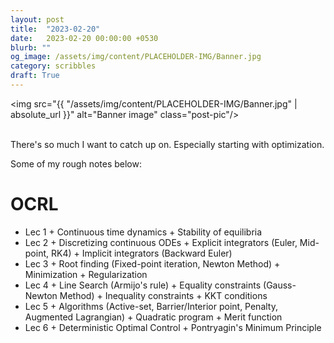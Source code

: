 ```yaml
---
layout: post
title:  "2023-02-20"
date:   2023-02-20 00:00:00 +0530
blurb: ""
og_image: /assets/img/content/PLACEHOLDER-IMG/Banner.jpg
category: scribbles
draft: True
---
```


<img src="{{ "/assets/img/content/PLACEHOLDER-IMG/Banner.jpg" | absolute_url }}" alt="Banner image" class="post-pic"/>
<br />
<br />

There's so much I want to catch up on. Especially starting with optimization.

Some of my rough notes below:

# OCRL
- Lec 1
      + Continuous time dynamics
      + Stability of equilibria
- Lec 2
      + Discretizing continuous ODEs
      + Explicit integrators (Euler, Mid-point, RK4)
      + Implicit integrators (Backward Euler)
- Lec 3
      + Root finding (Fixed-point iteration, Newton Method)
      + Minimization
      + Regularization
- Lec 4
      + Line Search (Armijo's rule)
      + Equality constraints (Gauss-Newton Method)
      + Inequality constraints
      + KKT conditions
- Lec 5
      + Algorithms (Active-set, Barrier/Interior point, Penalty, Augmented Lagrangian)
      + Quadratic program
      + Merit function
- Lec 6
      + Deterministic Optimal Control
      + Pontryagin's Minimum Principle
